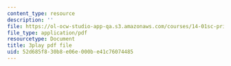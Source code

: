 ```yaml
---
content_type: resource
description: ''
file: https://ol-ocw-studio-app-qa.s3.amazonaws.com/courses/14-01sc-principles-of-microeconomics-fall-2011/52d685f830b8e06e000be41c76074485_kEJf57FF0Vs.pdf
file_type: application/pdf
resourcetype: Document
title: 3play pdf file
uid: 52d685f8-30b8-e06e-000b-e41c76074485
---
```

